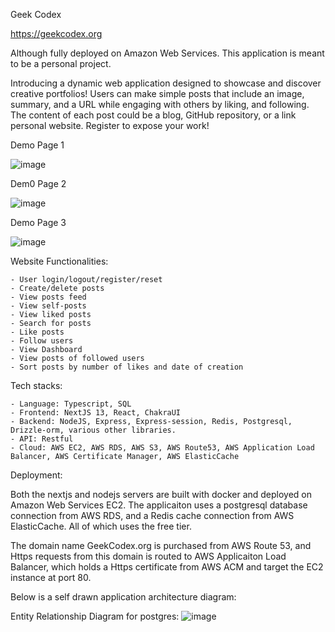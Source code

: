 Geek Codex

https://geekcodex.org

Although fully deployed on Amazon Web Services. This application is meant to be a personal project.

Introducing a dynamic web application designed to showcase and discover creative portfolios! Users can make simple posts that include an image, summary, and a URL while engaging with others by liking, and following. The content of each post could be a blog, GitHub repository, or a link personal website. Register to expose your work!

Demo Page 1

![image](https://github.com/FzComet206/GeekCodex-Client/assets/24278214/d2269e02-c921-4455-8593-a02acee4f355)


Dem0 Page 2

![image](https://github.com/FzComet206/GeekCodex-Client/assets/24278214/188fa75e-787b-49db-b247-bc3600dcef84)


Demo Page 3

![image](https://github.com/FzComet206/GeekCodex-Client/assets/24278214/83991363-3948-4370-8fb0-c990bbe6c1a5)



Website Functionalities:

    - User login/logout/register/reset
    - Create/delete posts
    - View posts feed
    - View self-posts
    - View liked posts
    - Search for posts
    - Like posts
    - Follow users
    - View Dashboard
    - View posts of followed users
    - Sort posts by number of likes and date of creation
    
Tech stacks:

    - Language: Typescript, SQL
    - Frontend: NextJS 13, React, ChakraUI
    - Backend: NodeJS, Express, Express-session, Redis, Postgresql, Drizzle-orm, various other libraries.
    - API: Restful
    - Cloud: AWS EC2, AWS RDS, AWS S3, AWS Route53, AWS Application Load Balancer, AWS Certificate Manager, AWS ElasticCache


Deployment:

Both the nextjs and nodejs servers are built with docker and deployed on Amazon Web Services EC2. The applicaiton uses a postgresql database connection from AWS RDS, and a Redis cache connection from AWS ElasticCache. All of which uses the free tier.

The domain name GeekCodex.org is purchased from AWS Route 53, and Https requests from this domain is routed to AWS Applicaiton Load Balancer, which holds a Https certificate from AWS ACM and target the EC2 instance at port 80.

Below is a self drawn application architecture diagram:



Entity Relationship Diagram for postgres:
![image](https://github.com/FzComet206/GeekCodex-Client/assets/24278214/8c68e28b-2401-48bc-9c69-0bf255aaa17f)



